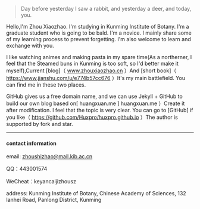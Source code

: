 > Day before yesterday I saw a rabbit, and yesterday a deer, and today, you.

Hello,I'm Zhou Xiaozhao. I'm studying in Kunming Institute of Botany. I'm a graduate student who is going to be bald. I'm a novice. I mainly share some of my learning process to prevent forgetting. I'm also welcome to learn and exchange with you.

I like watching animes and making pasta in my spare time(As a northerner, I feel that the Steamed buns in Kunming is too soft, so I'd better make it myself),Current [blog]（ www.zhouxiaozhao.cn ）And [short book]（ https://www.jianshu.com/u/e774b57cc676 ）It's my main battlefield. You can find me in these two places.

GitHub gives us a free domain name, and we can use Jekyll + GitHub to build our own blog based on[ huangxuan.me ] huangxuan.me ）Create it after modification. I feel that the topic is very clear. You can go to [GitHub] if you like（ https://github.com/Huxpro/huxpro.github.io ）The author is supported by fork and star.

---

#### contact information

email: zhoushizhao@mail.kib.ac.cn

QQ：443001574

WeCheat：keyancaijizhousz

address: Kunming Institute of Botany, Chinese Academy of Sciences, 132 lanhei Road, Panlong District, Kunming
